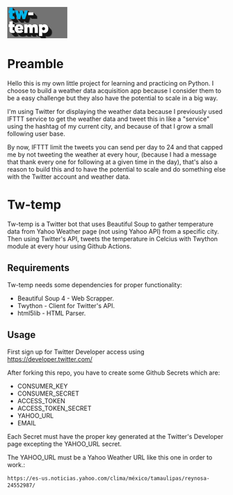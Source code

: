 [![](./img/logo.jpg "tw-temp")](#)

# Preamble

Hello this is my own little project for learning and practicing on Python. I choose to build a weather data acquisition app because I consider them to be a easy challenge but they also have the potential to scale in a big way.

I'm using Twitter for displaying the weather data because I previously used IFTTT service to get the weather data and tweet this in like a "service" using the hashtag of my current city, and because of that I grow a small following user base. 

By now, IFTTT limit the tweets you can send per day to 24 and that capped me by not tweeting the weather at every hour, (because I had a message that thank every one for following at a given time in the day), that's also a reason to build this and to have the potential to scale and do something else with the Twitter account and weather data.

# Tw-temp

Tw-temp is a Twitter bot that uses Beautiful Soup to gather temperature data from Yahoo Weather page (not using Yahoo API) from a specific city. Then using Twitter's API, tweets the temperature in Celcius with Twython module at every hour using Github Actions.


## Requirements

Tw-temp needs some dependencies for proper functionality:

- Beautiful Soup 4 - Web Scrapper.
- Twython - Client for Twitter's API.
- html5lib - HTML Parser.

## Usage

First sign up for Twitter Developer access using https://developer.twitter.com/

After forking this repo, you have to create some Github Secrets which are:

- CONSUMER_KEY
- CONSUMER_SECRET
- ACCESS_TOKEN
- ACCESS_TOKEN_SECRET
- YAHOO_URL
- EMAIL

Each Secret must have the proper key generated at the Twitter's Developer page excepting the YAHOO_URL secret.

The YAHOO_URL must be a Yahoo Weather URL like this one in order to work.: 

```
https://es-us.noticias.yahoo.com/clima/méxico/tamaulipas/reynosa-24552987/
```

